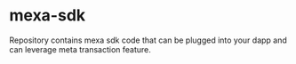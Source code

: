 # mexa-sdk
Repository contains mexa sdk code that can be plugged into your dapp and can leverage meta transaction feature.
